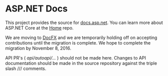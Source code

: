 ASP.NET Docs
============

This project provides the source for [docs.asp.net](http://docs.asp.net/). You can learn more about ASP.NET Core at the [Home](https://github.com/aspnet/home) repo.

We are moving to [DocFX](http://dotnet.github.io/docfx/) and we are temporarily holding off on accepting contributions until the migration is complete. We hope to complete the migration by November 8, 2016.

API PR's ( *api/autoapi/...* ) should not be made here. Changes to API documentation should be made in the source repository against the triple slash /// comments. 
